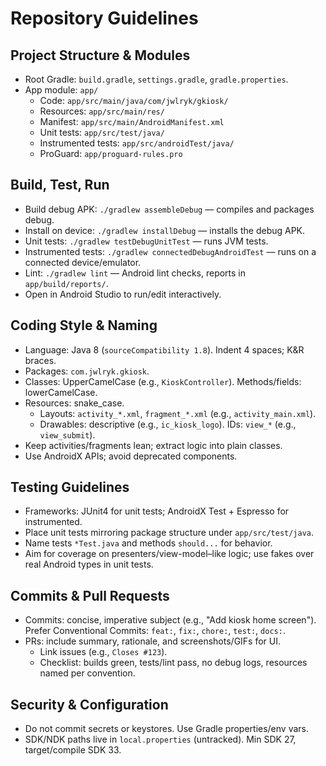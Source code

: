 # Repository Guidelines

## Project Structure & Modules
- Root Gradle: `build.gradle`, `settings.gradle`, `gradle.properties`.
- App module: `app/`
  - Code: `app/src/main/java/com/jwlryk/gkiosk/`
  - Resources: `app/src/main/res/`
  - Manifest: `app/src/main/AndroidManifest.xml`
  - Unit tests: `app/src/test/java/`
  - Instrumented tests: `app/src/androidTest/java/`
  - ProGuard: `app/proguard-rules.pro`

## Build, Test, Run
- Build debug APK: `./gradlew assembleDebug` — compiles and packages debug.
- Install on device: `./gradlew installDebug` — installs the debug APK.
- Unit tests: `./gradlew testDebugUnitTest` — runs JVM tests.
- Instrumented tests: `./gradlew connectedDebugAndroidTest` — runs on a connected device/emulator.
- Lint: `./gradlew lint` — Android lint checks, reports in `app/build/reports/`.
- Open in Android Studio to run/edit interactively.

## Coding Style & Naming
- Language: Java 8 (`sourceCompatibility 1.8`). Indent 4 spaces; K&R braces.
- Packages: `com.jwlryk.gkiosk`.
- Classes: UpperCamelCase (e.g., `KioskController`). Methods/fields: lowerCamelCase.
- Resources: snake_case.
  - Layouts: `activity_*.xml`, `fragment_*.xml` (e.g., `activity_main.xml`).
  - Drawables: descriptive (e.g., `ic_kiosk_logo`). IDs: `view_*` (e.g., `view_submit`).
- Keep activities/fragments lean; extract logic into plain classes.
- Use AndroidX APIs; avoid deprecated components.

## Testing Guidelines
- Frameworks: JUnit4 for unit tests; AndroidX Test + Espresso for instrumented.
- Place unit tests mirroring package structure under `app/src/test/java`.
- Name tests `*Test.java` and methods `should...` for behavior.
- Aim for coverage on presenters/view-model–like logic; use fakes over real Android types in unit tests.

## Commits & Pull Requests
- Commits: concise, imperative subject (e.g., "Add kiosk home screen"). Prefer Conventional Commits: `feat:`, `fix:`, `chore:`, `test:`, `docs:`.
- PRs: include summary, rationale, and screenshots/GIFs for UI.
  - Link issues (e.g., `Closes #123`).
  - Checklist: builds green, tests/lint pass, no debug logs, resources named per convention.

## Security & Configuration
- Do not commit secrets or keystores. Use Gradle properties/env vars.
- SDK/NDK paths live in `local.properties` (untracked). Min SDK 27, target/compile SDK 33.

